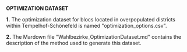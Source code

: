 **OPTIMIZATION DATASET**

**1.** The optimization dataset for blocs located in overpopulated districts within Tempelhof-Schönefeld is named "optimization_options.csv".

**2.** The Mardown file "Wahlbezirke_OptimizationDataset.md" contains the description of the method used to generate this dataset. 

